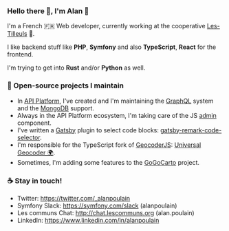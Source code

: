 ### Hello there 👋, I'm Alan 👱

I'm a French 🇫🇷 Web developer, currently working at the cooperative [Les-Tilleuls](https://les-tilleuls.coop) 🌳.

I like backend stuff like **PHP**, **Symfony** and also **TypeScript**, **React** for the frontend.

I'm trying to get into **Rust** and/or **Python** as well.

### 🌟 Open-source projects I maintain
- In [API Platform](https://github.com/api-platform/core), I've created and I'm maintaining the [GraphQL](https://api-platform.com/docs/core/graphql/) system and the [MongoDB](https://api-platform.com/docs/core/mongodb) support.
- Always in the API Platform ecosystem, I'm taking care of the JS [admin](https://github.com/api-platform/admin) component.
- I've written a [Gatsby](https://www.gatsbyjs.org/) plugin to select code blocks: [gatsby-remark-code-selector](https://github.com/alanpoulain/gatsby-remark-code-selector).
- I'm responsible for the TypeScript fork of [GeocoderJS](https://github.com/geocoder-php/geocoder-js): [Universal Geocoder 🌍](https://github.com/universal-geocoder/universal-geocoder-js).
- Sometimes, I'm adding some features to the [GoGoCarto](https://gitlab.adullact.net/pixelhumain/GoGoCartoJs) project.

### ☕ Stay in touch!
- Twitter: https://twitter.com/_alanpoulain
- Symfony Slack: https://symfony.com/slack (alanpoulain)
- Les communs Chat: http://chat.lescommuns.org (alan.poulain)
- LinkedIn: https://www.linkedin.com/in/alanpoulain
